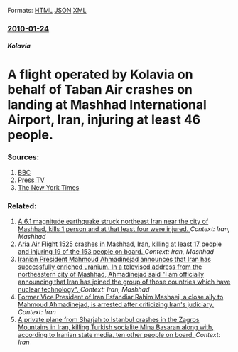 
Formats: [HTML](/news/2010/01/24/a-flight-operated-by-kolavia-on-behalf-of-taban-air-crashes-on-landing-at-mashhad-international-airport-iran-injuring-at-least-46-people.html)  [JSON](/news/2010/01/24/a-flight-operated-by-kolavia-on-behalf-of-taban-air-crashes-on-landing-at-mashhad-international-airport-iran-injuring-at-least-46-people.json)  [XML](/news/2010/01/24/a-flight-operated-by-kolavia-on-behalf-of-taban-air-crashes-on-landing-at-mashhad-international-airport-iran-injuring-at-least-46-people.xml)  

### [2010-01-24](/news/2010/01/24/index.md)

##### Kolavia
# A flight operated by Kolavia on behalf of Taban Air crashes on landing at Mashhad International Airport, Iran, injuring at least 46 people. 




### Sources:

1. [BBC](http://news.bbc.co.uk/1/hi/world/middle_east/8477389.stm)
2. [Press TV](http://www.presstv.ir/detail.aspx?id=116899&sectionid=351020101)
3. [The New York Times](https://www.nytimes.com/aponline/2010/01/24/world/AP-ML-Iran-Plane.html)

### Related:

1. [A 6.1 magnitude earthquake struck northeast Iran near the city of Mashhad, kills 1 person and at that least four were injured. ](/news/2017/04/5/a-6-1-magnitude-earthquake-struck-northeast-iran-near-the-city-of-mashhad-kills-1-person-and-at-that-least-four-were-injured.md) _Context: Iran, Mashhad_
2. [ Aria Air Flight 1525 crashes in Mashhad, Iran, killing at least 17 people and injuring 19 of the 153 people on board. ](/news/2009/07/24/aria-air-flight-1525-crashes-in-mashhad-iran-killing-at-least-17-people-and-injuring-19-of-the-153-people-on-board.md) _Context: Iran, Mashhad_
3. [ Iranian President Mahmoud Ahmadinejad announces that Iran has successfully enriched uranium. In a televised address from the northeastern city of Mashhad, Ahmadinejad said "I am officially announcing that Iran has joined the group of those countries which have nuclear technology". ](/news/2006/04/11/iranian-president-mahmoud-ahmadinejad-announces-that-iran-has-successfully-enriched-uranium-in-a-televised-address-from-the-northeastern-c.md) _Context: Iran, Mashhad_
4. [Former Vice President of Iran Esfandiar Rahim Mashaei, a close ally to Mahmoud Ahmadinejad, is arrested after criticizing Iran's judiciary. ](/news/2018/03/17/former-vice-president-of-iran-esfandiar-rahim-mashaei-a-close-ally-to-mahmoud-ahmadinejad-is-arrested-after-criticizing-iran-s-judiciary.md) _Context: Iran_
5. [A private plane from Sharjah to Istanbul crashes in the Zagros Mountains in Iran, killing Turkish socialite Mina Basaran along with, according to Iranian state media, ten other people on board. ](/news/2018/03/11/a-private-plane-from-sharjah-to-istanbul-crashes-in-the-zagros-mountains-in-iran-killing-turkish-socialite-mina-baaaran-along-with-accord.md) _Context: Iran_
